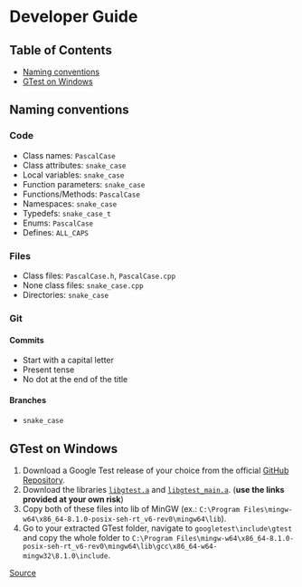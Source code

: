 # Developer Guide

## Table of Contents
* [Naming conventions](#naming-conventions)
* [GTest on Windows](#gtest-on-windows)

## Naming conventions

### Code

- Class names: `PascalCase`
- Class attributes: `snake_case`
- Local variables: `snake_case`
- Function parameters: `snake_case`
- Functions/Methods: `PascalCase`
- Namespaces: `snake_case`
- Typedefs: `snake_case_t`
- Enums: `PascalCase`
- Defines: `ALL_CAPS`

### Files

- Class files: `PascalCase.h`, `PascalCase.cpp`
- None class files: `snake_case.cpp`
- Directories: `snake_case`

### Git

#### Commits

- Start with a capital letter
- Present tense
- No dot at the end of the title

#### Branches

- `snake_case`

## GTest on Windows

1. Download a Google Test release of your choice from the official [GitHub Repository](https://github.com/google/googletest/).
2. Download the libraries [`libgtest.a`](https://drive.google.com/file/d/1N6hmXb2Ix6fvMJa3-2O6oXuaDyDnkBu6/view?usp=sharing) and [`libgtest_main.a`](https://drive.google.com/file/d/1wEpDVtbNIeSl22TKAJIqRLenjd2q6uM3/view?usp=sharing). (**use the links provided at your own risk**)
3. Copy both of these files into lib of MinGW (ex.: `C:\Program Files\mingw-w64\x86_64-8.1.0-posix-seh-rt_v6-rev0\mingw64\lib`).
4. Go to your extracted GTest folder, navigate to `googletest\include\gtest` and copy the whole folder to `C:\Program Files\mingw-w64\x86_64-8.1.0-posix-seh-rt_v6-rev0\mingw64\lib\gcc\x86_64-w64-mingw32\8.1.0\include`.

[Source](https://medium.com/swlh/google-test-installation-guide-for-c-in-windows-for-visual-studio-code-2b2e66352456)
